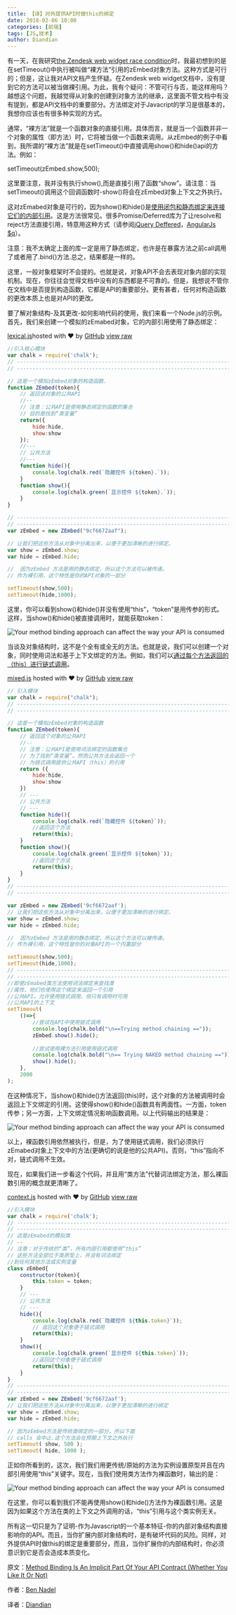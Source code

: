 ```yaml
---
title: 【译】对外提供API时做this的绑定
date: 2018-02-06 10:00
categories: [前端]
tags: [JS,技术]
author: Diandian
---
```


有一天，在我研究[the Zendesk web widget race condition](https://www.bennadel.com/blog/3248-the-zendesk-web-widget-appears-to-have-a-small-hide-show-race-condition.htm)时，我最初想到的是在setTimeout()中执行被叫做“裸方法”引用的zEmbed对象方法。这种方式是可行的；但是，这让我对API文档产生怀疑。在Zendesk web widget文档中，没有提到它的方法可以被当做裸引用。为此，我有个疑问：不管可行与否，能这样用吗？越想这个问题，我越觉得从对象的创建到对象方法的继承，这里面不管文档中有没有提到，都是API文档中的重要部分。方法绑定对于Javacript的学习是很基本的，我想你应该也有很多种实现的方式。

<!-- more -->

通常，“裸方法”就是一个函数对象的直接引用。具体而言，就是当一个函数并非一个对象的属性（即方法）时，它将被当做一个函数来调用。从zEmbed的例子中看到，我所谓的“裸方法”就是在setTimeout()中直接调用show()和hide()api的方法。例如：

setTimeout(zEmbed.show,500);

这里要注意，我并没有执行show(),而是直接引用了函数“show”。请注意：当setTimeout()调用这个回调函数时-show()将会在zEmbed对象上下文之外执行。

这对zEmabed对象是可行的，因为show()和hide()是[使用闭包和静态绑定来连接它们的内部引用](https://www.bennadel.com/blog/1482-a-graphical-explanation-of-javascript-closures-in-a-jquery-context.htm)。这是方法很常见。很多Promise/Deferred库为了让resolve和reject方法直接引用，特意用这种方式（请参阅[jQuery Deffered](https://www.bennadel.com/blog/2125-the-power-of-closures---deferred-object-bindings-in-jquery-1-5.htm)，[AngularJs $q](https://www.bennadel.com/blog/2749-passing-q-defer-methods-around-as-naked-function-references-in-angularjs.htm)）。

注意：我不太确定上面的库一定是用了静态绑定，也许是在暴露方法之前call调用了或者用了.bind()方法.总之，结果都是一样的。

这里，一般对象框架时不会提的。也就是说，对象API不会去表现对象内部的实现机制。现在，你往往会觉得文档中没有的东西都是不可靠的。但是，我想说不管你在文档中是否提到构造函数，它都是API的重要部分。更有甚者，任何对构造函数的更改本质上也是对API的更改。


要了解对象结构-及其更改-如何影响代码的使用，我们来看一个Node.js的示例。首先，我们来创建一个模拟的zEmabed对象，它的内部引用使用了静态绑定：

[lexical.js](https://gist.github.com/bennadel/81040d2bd52c2bf84ac8a1f36d123a08#file-lexical-js)hosted with ❤ by [GitHub](https://github.com)   [view raw](https://gist.github.com/bennadel/81040d2bd52c2bf84ac8a1f36d123a08/raw/b4bc5811871d4a41824061661bd85ee0b01200ce/lexical.js)

```javascript
//引入核心模块
var chalk = require('chalk');
// ----------------------------------------------------------------------------------- //
// ----------------------------------------------------------------------------------- //

// 这是一个模拟zEmbed对象的构造函数.
function ZEmbed(token){
    // 返回该对象的公共API
    //--
    // 注意：公共API是使用静态绑定的函数的集合
    // 目的是找到“类变量”
    return({
        hide:hide,
        show:show
    });
    //---
    // 公共方法
    //---
    function hide(){
        console.log(chalk.red(`隐藏控件 ${token}.`));
    }
    function show(){
        console.log(chalk.green(`显示控件 ${token}.`));
    }
}

// ----------------------------------------------------------------------------------- //
// ----------------------------------------------------------------------------------- //
var zEmbed = new ZEmbed("9cf6672aaf");

// 让我们把这些方法从对象中分离出来，以便于更加清晰的进行绑定。
var show = zEmbed.show;
var hide = zEmbed.hide;

//  因为zEmbed 方法是用的静态绑定，所以这个方法可以被传递。
// 作为裸引用，这个特性是你的API对象的一部分

setTimeout(show,500);
setTimeout(hide,1000);
```

这里，你可以看到show()和hide()并没有使用“this”，“token”是用传参的形式。这样，当show()和hide()被直接调用时，就能获取token：

![Your method binding approach can affect the way your API is consumed](/images/2018-method-binding-is-an-implicit-part-of-your-api-contract/1.png)

当谈及对象结构时，这不是个全有或全无的方法。也就是说，我们可以创建一个对象，同时使用词法和基于上下文绑定的方法。例如，我们可以[通过每个方法返回的（this）进行链式调用](https://www.bennadel.com/blog/2798-using-method-chaining-with-the-revealing-module-pattern-in-javascript.htm)。

[mixed.js](https://gist.github.com/bennadel/81040d2bd52c2bf84ac8a1f36d123a08#file-mixed-js) hosted with ❤ by [GitHub](https://github.com) [view raw](https://gist.github.com/bennadel/81040d2bd52c2bf84ac8a1f36d123a08/raw/b4bc5811871d4a41824061661bd85ee0b01200ce/mixed.js)

```javascript
// 引入模块
var chalk = require("chalk");
// ----------------------------------------------------------------------------------- //
// ----------------------------------------------------------------------------------- //

// 这是一个模拟zEmbed对象的构造函数
function ZEmbed(token){
    // 返回这个对象的公共API
    //--
    // 注意：公共API是使用词法绑定的函数集合
    // 为了找到“类变量”。然而公共方法会返回一个
    // 为链式调用提供公共API（this）的引用
    return ({
        hide:hide,
        show:show
    })
    // ---
    // 公共方法
    // ---
    function hide(){
        console.log(chalk.red(`隐藏控件 ${token}`));
        //返回这个方法
        return(this);
    }
    function show(){
        console.log(chalk.green(`显示控件 ${token}`));
        //返回这个方法
        return(this);
    }
}
// ----------------------------------------------------------------------------------- //
// ----------------------------------------------------------------------------------- //

var zEmbed = new ZEmbed('9cf6672aaf');
// 让我们把这些方法从对象中分离出来，以便于更加清晰的进行绑定。
var show = zEmbed.show;
var hide = zEmbed.hide;

//  因为zEmbed 方法是用的静态绑定，所以这个方法可以被传递。
// 作为裸引用，这个特性是你的对象API的一个内置部分

setTimeout(show,500);
setTimeout(hide,1000);
// ----------------------------------------------------------------------------------- //
// ----------------------------------------------------------------------------------- //
//即使zEmabed类方法使用词法绑定来查找类
//属性，他们也使用这个绑定来返回一个引用
//公共API。允许使用链式调用，但只有调用时可用
//公共API的上下文
setTimeout(
    ()=>{
        //尝试在API中使用链式调用
        console.log(chalk.bold("\n==Trying method chaining =="));
        zEmbed.show().hide();
        
        //尝试使用裸方法引用使用链式调用
        console.log(chalk.bold("\n== Trying NAKED method chaining =="));
        show().hide();
    },
    2000
);
```
在这种情况下，当show()和hide()方法返回(this)时，这个对象的方法被调用时会返回上下文绑定的引用。这使得show()和hide()函数具有两面性。一方面，token传参；另一方面，上下文绑定情况影响函数调用。以上代码输出的结果是：

![Your method binding approach can affect the way your API is consumed](/images/2018-method-binding-is-an-implicit-part-of-your-api-contract/2.png)

以上，裸函数引用依然被执行，但是，为了使用链式调用，我们必须执行zEmabed对象上下文中的方法(更确切的说是他的公共API)。否则，“this”指向不对，链式调用不生效。

现在，如果我们进一步看这个代码，并且用“类方法”代替词法绑定方法，那么裸函数引用的概念就更清晰了。

[context.js](https://gist.github.com/bennadel/81040d2bd52c2bf84ac8a1f36d123a08#file-context-js) hosted with ❤ by [GitHub](https://github.com) [view raw](https://gist.github.com/bennadel/81040d2bd52c2bf84ac8a1f36d123a08/raw/b4bc5811871d4a41824061661bd85ee0b01200ce/context.js)

```javascript
//引入模块
var chalk = require('chalk');
// ----------------------------------------------------------------------------------- //
// ----------------------------------------------------------------------------------- //
// 这是zEmabed的模拟类
// --
// 注意：对于传统的“类”，所有内部引用都使用“this”
// 这些方法全部位于类原型上，并没有词法绑定
//到任何其他方法或实例变量
class zEmbed{
    constructor(token){
        this.token = token;
    }
    // ---
    // 公共方法
    // ---
    hide(){
        console.log(chalk.red(`隐藏控件 ${this.token}`));
        // 返回这个对象便于链式调用
        return(this);
    }
    show(){
        console.log(chalk.green(`显示控件 ${this.token}`));
        //返回这个对象便于链式调用
        return(this);
    }
}
// ----------------------------------------------------------------------------------- //
// ----------------------------------------------------------------------------------- //
var zEmbed = new ZEmbed('9cf6672aaf');
// 让我们把这些方法从对象中分离出来，以便于更加清晰的进行绑定
var show = zEmbed.show;
var hide = zEmbed.hide;

// 因为zEmbed方法是传统类绑定的一部分，所以下面
// calls 会中止.这个方法会在预期上下文之外执行
setTimeout( show, 500 );
setTimeout( hide, 1000 );
```

正如你所看到的，这次，我们我们用更传统/原始的方法为实例设置原型并且在内部引用使用“this”关键字。现在，当我们使用类方法作为裸函数时，输出的是：

![Your method binding approach can affect the way your API is consumed](/images/2018-method-binding-is-an-implicit-part-of-your-api-contract/3.png)

在这里，你可以看到我们不能再使用show()和hide()方法作为裸函数引用。这是因为如果这个方法在类的上下文之外调用的话，“this”引用与这个类实例无关。

所有这一切只是为了证明-作为Javascript的一个基本特征-你的内部对象结构直接影响你的API。而且，当你扩展内部对象结构时，是有破坏代码的风险。同样，对外提供API时做this的绑定是重要部分，而且，当你扩展你的内部结构时，你必须意识到它是否会造成本质变化。

原文：[Method Binding Is An Implicit Part Of Your API Contract (Whether You Like It Or Not)](https://www.bennadel.com/blog/3254-method-binding-is-an-implicit-part-of-your-api-contract-whether-you-like-it-or-not.htm)

作者：[Ben Nadel ](https://plus.google.com/108976367067760160494?rel=author
)

译者：[Diandian](https://futu.im/author/Diandian)
